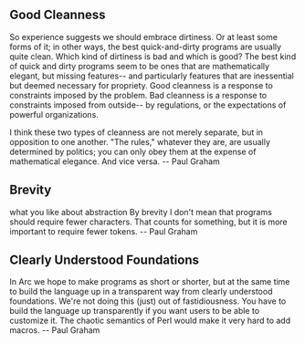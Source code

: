 
## Good Cleanness
So experience suggests we should embrace dirtiness. 
Or at least some forms of it; in other ways, the best quick-and-dirty programs are usually quite clean. 
Which kind of dirtiness is bad and which is good? The best kind of quick and dirty programs seem to be ones 
that are mathematically elegant, but missing features-- and particularly features that are inessential 
but deemed necessary for propriety. Good cleanness is a response to constraints imposed by the problem. 
Bad cleanness is a response to constraints imposed from outside-- by regulations, or the expectations of 
powerful organizations.

I think these two types of cleanness are not merely separate, but in opposition to one another. 
"The rules," whatever they are, are usually determined by politics; 
you can only obey them at the expense of mathematical elegance. And vice versa. -- Paul Graham


## Brevity 
what you like about abstraction
By brevity I don't mean that programs should require fewer characters. 
That counts for something, but it is more important to require fewer tokens. -- Paul Graham

## Clearly Understood Foundations
In Arc we hope to make programs as short or shorter, but at the same time to build the language up in a transparent way from clearly understood foundations. We're not doing this (just) out of fastidiousness. You have to build the language up transparently if you want users to be able to customize it. The chaotic semantics of Perl would make it very hard to add macros.  -- Paul Graham

